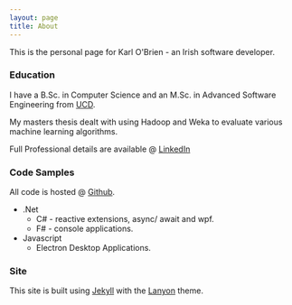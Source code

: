 ```yaml
---
layout: page
title: About
---
```


This is the personal page for Karl O'Brien - an Irish software developer.

### Education

I have a B.Sc. in Computer Science and an M.Sc. in Advanced Software Engineering from [UCD](http://csserver.ucd.ie/~meloc/MScASE/Introduction/).

My masters thesis dealt with using Hadoop and Weka to evaluate various machine learning algorithms.

Full Professional details are available @ [LinkedIn](https://www.linkedin.com/in/karl-o-brien-048aa56)

### Code Samples

All code is hosted @ [Github](https://github.com/karlobrien).

* .Net
  * C# - reactive extensions, async/ await and wpf.
  * F# - console applications.
* Javascript
  * Electron Desktop Applications.



### Site
This site is built using [Jekyll](http://jekyllrb.com) with the [Lanyon](http://lanyon.getpoole.com) theme.

